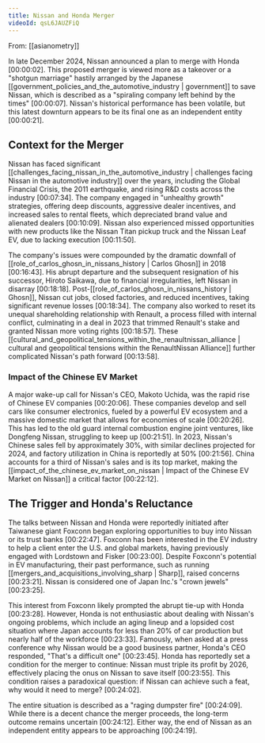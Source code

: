 ```yaml
---
title: Nissan and Honda Merger
videoId: qsL6JAUZFiQ
---
```


From: [[asianometry]] <br/> 

In late December 2024, Nissan announced a plan to merge with Honda <a class="yt-timestamp" data-t="00:00:02">[00:00:02]</a>. This proposed merger is viewed more as a takeover or a "shotgun marriage" hastily arranged by the Japanese [[government_policies_and_the_automotive_industry | government]] to save Nissan, which is described as a "spiraling company left behind by the times" <a class="yt-timestamp" data-t="00:00:07">[00:00:07]</a>. Nissan's historical performance has been volatile, but this latest downturn appears to be its final one as an independent entity <a class="yt-timestamp" data-t="00:00:21">[00:00:21]</a>.

## Context for the Merger
Nissan has faced significant [[challenges_facing_nissan_in_the_automotive_industry | challenges facing Nissan in the automotive industry]] over the years, including the Global Financial Crisis, the 2011 earthquake, and rising R&D costs across the industry <a class="yt-timestamp" data-t="00:07:34">[00:07:34]</a>. The company engaged in "unhealthy growth" strategies, offering deep discounts, aggressive dealer incentives, and increased sales to rental fleets, which depreciated brand value and alienated dealers <a class="yt-timestamp" data-t="00:10:09">[00:10:09]</a>. Nissan also experienced missed opportunities with new products like the Nissan Titan pickup truck and the Nissan Leaf EV, due to lacking execution <a class="yt-timestamp" data-t="00:11:50">[00:11:50]</a>.

The company's issues were compounded by the dramatic downfall of [[role_of_carlos_ghosn_in_nissans_history | Carlos Ghosn]] in 2018 <a class="yt-timestamp" data-t="00:16:43">[00:16:43]</a>. His abrupt departure and the subsequent resignation of his successor, Hiroto Saikawa, due to financial irregularities, left Nissan in disarray <a class="yt-timestamp" data-t="00:18:18">[00:18:18]</a>. Post-[[role_of_carlos_ghosn_in_nissans_history | Ghosn]], Nissan cut jobs, closed factories, and reduced incentives, taking significant revenue losses <a class="yt-timestamp" data-t="00:18:34">[00:18:34]</a>. The company also worked to reset its unequal shareholding relationship with Renault, a process filled with internal conflict, culminating in a deal in 2023 that trimmed Renault's stake and granted Nissan more voting rights <a class="yt-timestamp" data-t="00:18:57">[00:18:57]</a>. These [[cultural_and_geopolitical_tensions_within_the_renaultnissan_alliance | cultural and geopolitical tensions within the RenaultNissan Alliance]] further complicated Nissan's path forward <a class="yt-timestamp" data-t="00:13:58">[00:13:58]</a>.

### Impact of the Chinese EV Market
A major wake-up call for Nissan's CEO, Makoto Uchida, was the rapid rise of Chinese EV companies <a class="yt-timestamp" data-t="00:20:06">[00:20:06]</a>. These companies develop and sell cars like consumer electronics, fueled by a powerful EV ecosystem and a massive domestic market that allows for economies of scale <a class="yt-timestamp" data-t="00:20:26">[00:20:26]</a>. This has led to the old guard internal combustion engine joint ventures, like Dongfeng Nissan, struggling to keep up <a class="yt-timestamp" data-t="00:21:51">[00:21:51]</a>. In 2023, Nissan's Chinese sales fell by approximately 30%, with similar declines projected for 2024, and factory utilization in China is reportedly at 50% <a class="yt-timestamp" data-t="00:21:56">[00:21:56]</a>. China accounts for a third of Nissan's sales and is its top market, making the [[impact_of_the_chinese_ev_market_on_nissan | Impact of the Chinese EV Market on Nissan]] a critical factor <a class="yt-timestamp" data-t="00:22:12">[00:22:12]</a>.

## The Trigger and Honda's Reluctance
The talks between Nissan and Honda were reportedly initiated after Taiwanese giant Foxconn began exploring opportunities to buy into Nissan or its trust banks <a class="yt-timestamp" data-t="00:22:47">[00:22:47]</a>. Foxconn has been interested in the EV industry to help a client enter the U.S. and global markets, having previously engaged with Lordstown and Fisker <a class="yt-timestamp" data-t="00:23:00">[00:23:00]</a>. Despite Foxconn's potential in EV manufacturing, their past performance, such as running [[mergers_and_acquisitions_involving_sharp | Sharp]], raised concerns <a class="yt-timestamp" data-t="00:23:21">[00:23:21]</a>. Nissan is considered one of Japan Inc.'s "crown jewels" <a class="yt-timestamp" data-t="00:23:25">[00:23:25]</a>.

This interest from Foxconn likely prompted the abrupt tie-up with Honda <a class="yt-timestamp" data-t="00:23:28">[00:23:28]</a>. However, Honda is not enthusiastic about dealing with Nissan's ongoing problems, which include an aging lineup and a lopsided cost situation where Japan accounts for less than 20% of car production but nearly half of the workforce <a class="yt-timestamp" data-t="00:23:33">[00:23:33]</a>. Famously, when asked at a press conference why Nissan would be a good business partner, Honda's CEO responded, "That's a difficult one" <a class="yt-timestamp" data-t="00:23:45">[00:23:45]</a>. Honda has reportedly set a condition for the merger to continue: Nissan must triple its profit by 2026, effectively placing the onus on Nissan to save itself <a class="yt-timestamp" data-t="00:23:55">[00:23:55]</a>. This condition raises a paradoxical question: if Nissan can achieve such a feat, why would it need to merge? <a class="yt-timestamp" data-t="00:24:02">[00:24:02]</a>.

The entire situation is described as a "raging dumpster fire" <a class="yt-timestamp" data-t="00:24:09">[00:24:09]</a>. While there is a decent chance the merger proceeds, the long-term outcome remains uncertain <a class="yt-timestamp" data-t="00:24:12">[00:24:12]</a>. Either way, the end of Nissan as an independent entity appears to be approaching <a class="yt-timestamp" data-t="00:24:19">[00:24:19]</a>.